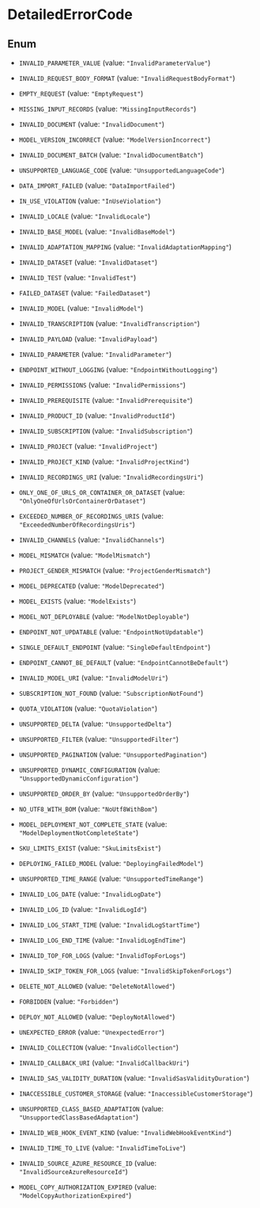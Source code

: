 

# DetailedErrorCode

## Enum


* `INVALID_PARAMETER_VALUE` (value: `"InvalidParameterValue"`)

* `INVALID_REQUEST_BODY_FORMAT` (value: `"InvalidRequestBodyFormat"`)

* `EMPTY_REQUEST` (value: `"EmptyRequest"`)

* `MISSING_INPUT_RECORDS` (value: `"MissingInputRecords"`)

* `INVALID_DOCUMENT` (value: `"InvalidDocument"`)

* `MODEL_VERSION_INCORRECT` (value: `"ModelVersionIncorrect"`)

* `INVALID_DOCUMENT_BATCH` (value: `"InvalidDocumentBatch"`)

* `UNSUPPORTED_LANGUAGE_CODE` (value: `"UnsupportedLanguageCode"`)

* `DATA_IMPORT_FAILED` (value: `"DataImportFailed"`)

* `IN_USE_VIOLATION` (value: `"InUseViolation"`)

* `INVALID_LOCALE` (value: `"InvalidLocale"`)

* `INVALID_BASE_MODEL` (value: `"InvalidBaseModel"`)

* `INVALID_ADAPTATION_MAPPING` (value: `"InvalidAdaptationMapping"`)

* `INVALID_DATASET` (value: `"InvalidDataset"`)

* `INVALID_TEST` (value: `"InvalidTest"`)

* `FAILED_DATASET` (value: `"FailedDataset"`)

* `INVALID_MODEL` (value: `"InvalidModel"`)

* `INVALID_TRANSCRIPTION` (value: `"InvalidTranscription"`)

* `INVALID_PAYLOAD` (value: `"InvalidPayload"`)

* `INVALID_PARAMETER` (value: `"InvalidParameter"`)

* `ENDPOINT_WITHOUT_LOGGING` (value: `"EndpointWithoutLogging"`)

* `INVALID_PERMISSIONS` (value: `"InvalidPermissions"`)

* `INVALID_PREREQUISITE` (value: `"InvalidPrerequisite"`)

* `INVALID_PRODUCT_ID` (value: `"InvalidProductId"`)

* `INVALID_SUBSCRIPTION` (value: `"InvalidSubscription"`)

* `INVALID_PROJECT` (value: `"InvalidProject"`)

* `INVALID_PROJECT_KIND` (value: `"InvalidProjectKind"`)

* `INVALID_RECORDINGS_URI` (value: `"InvalidRecordingsUri"`)

* `ONLY_ONE_OF_URLS_OR_CONTAINER_OR_DATASET` (value: `"OnlyOneOfUrlsOrContainerOrDataset"`)

* `EXCEEDED_NUMBER_OF_RECORDINGS_URIS` (value: `"ExceededNumberOfRecordingsUris"`)

* `INVALID_CHANNELS` (value: `"InvalidChannels"`)

* `MODEL_MISMATCH` (value: `"ModelMismatch"`)

* `PROJECT_GENDER_MISMATCH` (value: `"ProjectGenderMismatch"`)

* `MODEL_DEPRECATED` (value: `"ModelDeprecated"`)

* `MODEL_EXISTS` (value: `"ModelExists"`)

* `MODEL_NOT_DEPLOYABLE` (value: `"ModelNotDeployable"`)

* `ENDPOINT_NOT_UPDATABLE` (value: `"EndpointNotUpdatable"`)

* `SINGLE_DEFAULT_ENDPOINT` (value: `"SingleDefaultEndpoint"`)

* `ENDPOINT_CANNOT_BE_DEFAULT` (value: `"EndpointCannotBeDefault"`)

* `INVALID_MODEL_URI` (value: `"InvalidModelUri"`)

* `SUBSCRIPTION_NOT_FOUND` (value: `"SubscriptionNotFound"`)

* `QUOTA_VIOLATION` (value: `"QuotaViolation"`)

* `UNSUPPORTED_DELTA` (value: `"UnsupportedDelta"`)

* `UNSUPPORTED_FILTER` (value: `"UnsupportedFilter"`)

* `UNSUPPORTED_PAGINATION` (value: `"UnsupportedPagination"`)

* `UNSUPPORTED_DYNAMIC_CONFIGURATION` (value: `"UnsupportedDynamicConfiguration"`)

* `UNSUPPORTED_ORDER_BY` (value: `"UnsupportedOrderBy"`)

* `NO_UTF8_WITH_BOM` (value: `"NoUtf8WithBom"`)

* `MODEL_DEPLOYMENT_NOT_COMPLETE_STATE` (value: `"ModelDeploymentNotCompleteState"`)

* `SKU_LIMITS_EXIST` (value: `"SkuLimitsExist"`)

* `DEPLOYING_FAILED_MODEL` (value: `"DeployingFailedModel"`)

* `UNSUPPORTED_TIME_RANGE` (value: `"UnsupportedTimeRange"`)

* `INVALID_LOG_DATE` (value: `"InvalidLogDate"`)

* `INVALID_LOG_ID` (value: `"InvalidLogId"`)

* `INVALID_LOG_START_TIME` (value: `"InvalidLogStartTime"`)

* `INVALID_LOG_END_TIME` (value: `"InvalidLogEndTime"`)

* `INVALID_TOP_FOR_LOGS` (value: `"InvalidTopForLogs"`)

* `INVALID_SKIP_TOKEN_FOR_LOGS` (value: `"InvalidSkipTokenForLogs"`)

* `DELETE_NOT_ALLOWED` (value: `"DeleteNotAllowed"`)

* `FORBIDDEN` (value: `"Forbidden"`)

* `DEPLOY_NOT_ALLOWED` (value: `"DeployNotAllowed"`)

* `UNEXPECTED_ERROR` (value: `"UnexpectedError"`)

* `INVALID_COLLECTION` (value: `"InvalidCollection"`)

* `INVALID_CALLBACK_URI` (value: `"InvalidCallbackUri"`)

* `INVALID_SAS_VALIDITY_DURATION` (value: `"InvalidSasValidityDuration"`)

* `INACCESSIBLE_CUSTOMER_STORAGE` (value: `"InaccessibleCustomerStorage"`)

* `UNSUPPORTED_CLASS_BASED_ADAPTATION` (value: `"UnsupportedClassBasedAdaptation"`)

* `INVALID_WEB_HOOK_EVENT_KIND` (value: `"InvalidWebHookEventKind"`)

* `INVALID_TIME_TO_LIVE` (value: `"InvalidTimeToLive"`)

* `INVALID_SOURCE_AZURE_RESOURCE_ID` (value: `"InvalidSourceAzureResourceId"`)

* `MODEL_COPY_AUTHORIZATION_EXPIRED` (value: `"ModelCopyAuthorizationExpired"`)



